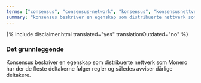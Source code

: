 ```yaml
---
terms: ["consensus", "consensus-network", "konsensus", "konsensusnettverk"]
summary: "konsensus beskriver en egenskap som distribuerte nettverk som Monero har der de fleste deltakerne følger regler og således avviser dårlige deltakere"
---
```


{% include disclaimer.html translated="yes" translationOutdated="no" %}
### Det grunnleggende

Konsensus beskriver en egenskap som distribuerte nettverk som Monero har der de fleste deltakerne følger regler og således avviser dårlige deltakere.